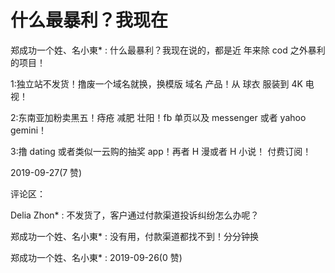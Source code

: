 # 什么最暴利？我现在

郑成功一个姓、名小東* : 什么最暴利？我现在说的，都是近 年来除 cod 之外暴利的项目！

1:独立站不发货！撸废一个域名就换，换模版 域名 产品！从 球衣 服装到 4K 电视！

2:东南亚加粉卖黑五！痔疮 减肥 壮阳！fb 单页以及 messenger 或者 yahoo gemini！

3:撸 dating 或者类似一云购的抽奖 app！再者 H 漫或者 H 小说！ 付费订阅！

2019-09-27(7 赞)

评论区：

Delia Zhon* : 不发货了，客户通过付款渠道投诉纠纷怎么办呢？

郑成功一个姓、名小東* : 没有用，付款渠道都找不到！分分钟换

郑成功一个姓、名小東* : 2019-09-26(0 赞)